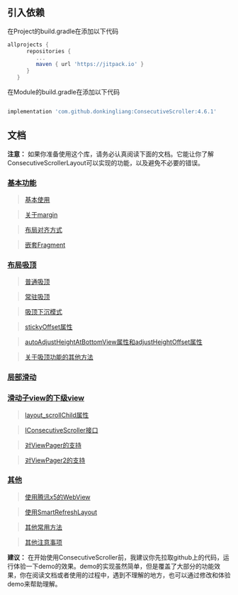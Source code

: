 ## 引入依赖

在Project的build.gradle在添加以下代码

```groovy
allprojects {
      repositories {
         ...
         maven { url 'https://jitpack.io' }
      }
   }
```
在Module的build.gradle在添加以下代码
```groovy

implementation 'com.github.donkingliang:ConsecutiveScroller:4.6.1'

```

## 文档

**注意：** 如果你准备使用这个库，请务必认真阅读下面的文档。它能让你了解ConsecutiveScrollerLayout可以实现的功能，以及避免不必要的错误。

### [基本功能](https://github.com/donkingliang/ConsecutiveScroller/wiki/1.%E5%9F%BA%E6%9C%AC%E5%8A%9F%E8%83%BD)

>[基本使用](https://github.com/donkingliang/ConsecutiveScroller/wiki/1.%E5%9F%BA%E6%9C%AC%E5%8A%9F%E8%83%BD#%E5%9F%BA%E6%9C%AC%E4%BD%BF%E7%94%A8)

>[关于margin](https://github.com/donkingliang/ConsecutiveScroller/wiki/1.%E5%9F%BA%E6%9C%AC%E5%8A%9F%E8%83%BD#%E5%85%B3%E4%BA%8Emargin)

>[布局对齐方式](https://github.com/donkingliang/ConsecutiveScroller/wiki/1.%E5%9F%BA%E6%9C%AC%E5%8A%9F%E8%83%BD#%E5%B8%83%E5%B1%80%E5%AF%B9%E9%BD%90%E6%96%B9%E5%BC%8F)

>[嵌套Fragment](https://github.com/donkingliang/ConsecutiveScroller/wiki/1.%E5%9F%BA%E6%9C%AC%E5%8A%9F%E8%83%BD#%E5%B5%8C%E5%A5%97fragment)

### [布局吸顶](https://github.com/donkingliang/ConsecutiveScroller/wiki/2.%E5%B8%83%E5%B1%80%E5%90%B8%E9%A1%B6)

>[普通吸顶](https://github.com/donkingliang/ConsecutiveScroller/wiki/2.%E5%B8%83%E5%B1%80%E5%90%B8%E9%A1%B6#%E6%99%AE%E9%80%9A%E5%90%B8%E9%A1%B6)

>[常驻吸顶](https://github.com/donkingliang/ConsecutiveScroller/wiki/2.%E5%B8%83%E5%B1%80%E5%90%B8%E9%A1%B6#%E5%B8%B8%E9%A9%BB%E5%90%B8%E9%A1%B6)

>[吸顶下沉模式](https://github.com/donkingliang/ConsecutiveScroller/wiki/2.%E5%B8%83%E5%B1%80%E5%90%B8%E9%A1%B6#%E5%90%B8%E9%A1%B6%E4%B8%8B%E6%B2%89%E6%A8%A1%E5%BC%8F)

>[stickyOffset属性](https://github.com/donkingliang/ConsecutiveScroller/wiki/2.%E5%B8%83%E5%B1%80%E5%90%B8%E9%A1%B6#stickyoffset%E5%B1%9E%E6%80%A7)

>[autoAdjustHeightAtBottomView属性和adjustHeightOffset属性](https://github.com/donkingliang/ConsecutiveScroller/wiki/2.%E5%B8%83%E5%B1%80%E5%90%B8%E9%A1%B6#autoadjustheightatbottomview%E5%B1%9E%E6%80%A7%E5%92%8Cadjustheightoffset%E5%B1%9E%E6%80%A7)

>[关于吸顶功能的其他方法](https://github.com/donkingliang/ConsecutiveScroller/wiki/2.%E5%B8%83%E5%B1%80%E5%90%B8%E9%A1%B6#%E5%85%B3%E4%BA%8E%E5%90%B8%E9%A1%B6%E5%8A%9F%E8%83%BD%E7%9A%84%E5%85%B6%E4%BB%96%E6%96%B9%E6%B3%95)

### [局部滑动](https://github.com/donkingliang/ConsecutiveScroller/wiki/3.%E5%B1%80%E9%83%A8%E6%BB%91%E5%8A%A8)

### [滑动子view的下级view](https://github.com/donkingliang/ConsecutiveScroller/wiki/4.%E6%BB%91%E5%8A%A8%E5%AD%90view%E7%9A%84%E4%B8%8B%E7%BA%A7view)

>[layout_scrollChild属性](https://github.com/donkingliang/ConsecutiveScroller/wiki/4.%E6%BB%91%E5%8A%A8%E5%AD%90view%E7%9A%84%E4%B8%8B%E7%BA%A7view#layout_scrollchild%E5%B1%9E%E6%80%A7)

>[IConsecutiveScroller接口](https://github.com/donkingliang/ConsecutiveScroller/wiki/4.%E6%BB%91%E5%8A%A8%E5%AD%90view%E7%9A%84%E4%B8%8B%E7%BA%A7view#iconsecutivescroller%E6%8E%A5%E5%8F%A3)

>[对ViewPager的支持](https://github.com/donkingliang/ConsecutiveScroller/wiki/4.%E6%BB%91%E5%8A%A8%E5%AD%90view%E7%9A%84%E4%B8%8B%E7%BA%A7view#%E5%AF%B9viewpager%E7%9A%84%E6%94%AF%E6%8C%81)

>[对ViewPager2的支持](https://github.com/donkingliang/ConsecutiveScroller/wiki/4.%E6%BB%91%E5%8A%A8%E5%AD%90view%E7%9A%84%E4%B8%8B%E7%BA%A7view#%E5%AF%B9viewpager2%E7%9A%84%E6%94%AF%E6%8C%81)

### [其他](https://github.com/donkingliang/ConsecutiveScroller/wiki/5.%E5%85%B6%E4%BB%96)

>[使用腾讯x5的WebView](https://github.com/donkingliang/ConsecutiveScroller/wiki/5.%E5%85%B6%E4%BB%96#%E4%BD%BF%E7%94%A8%E8%85%BE%E8%AE%AFx5%E7%9A%84webview)

>[使用SmartRefreshLayout](https://github.com/donkingliang/ConsecutiveScroller/wiki/5.%E5%85%B6%E4%BB%96#%E4%BD%BF%E7%94%A8smartrefreshlayout)

>[其他常用方法](https://github.com/donkingliang/ConsecutiveScroller/wiki/5.%E5%85%B6%E4%BB%96#%E5%85%B6%E4%BB%96%E5%B8%B8%E7%94%A8%E6%96%B9%E6%B3%95)

>[其他注意事项](https://github.com/donkingliang/ConsecutiveScroller/wiki/5.%E5%85%B6%E4%BB%96#%E5%85%B6%E4%BB%96%E6%B3%A8%E6%84%8F%E4%BA%8B%E9%A1%B9)


**建议：** 在开始使用ConsecutiveScroller前，我建议你先拉取github上的代码，运行体验一下demo的效果。demo的实现虽然简单，但是覆盖了大部分的功能效果，你在阅读文档或者使用的过程中，遇到不理解的地方，也可以通过修改和体验demo来帮助理解。
